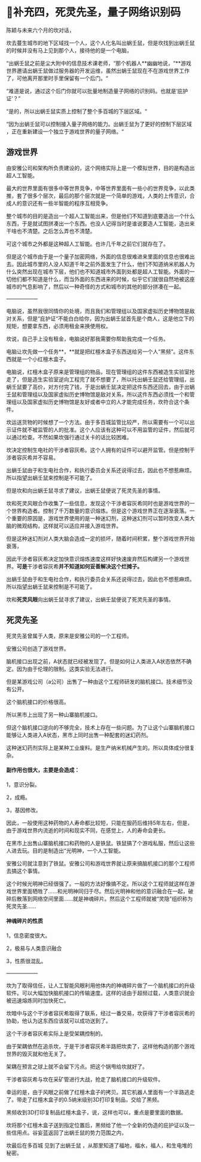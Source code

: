 # 🌟补充四，死灵先圣，量子网络识别码

陈颖与未来六个月的坎对话，

坎去蔓生城市的地下区域找一个人，这个人化名叫出蜗壬鼠，但是坎找到出蜗壬鼠的时候并没有马上见到那个人，接待他的是一个电脑，

“出蜗壬鼠之前是尘大附中的信息技术课老师，“那个机器人**幽幽地说，“**游戏世界邀请出蜗壬鼠做过服务器的开发运维，虽然出蜗壬鼠现在不在游戏世界工作了，可他离开那里时手里保留有一个后门。“

“难道是说，通过这个后门你就可以批量地制造量子网络的识别码。也就是‘庇护证‘？”

“是的，所以出蜗壬鼠实质上控制了整个多百城的下层区域。“

“因为出蜗壬鼠可以控制接入量子网络的能力。出蜗壬鼠为了更好的控制下层区域 ，正在重新建设一个独立于游戏世界的量子网络。“

## 游戏世界

由安雅公司和架构所负责建设的，这个网络实际上是一个模拟世界，目的是构造出超人工智能。

最大的世界里面有很多中等世界竞争，中等世界里面有一些小的世界竞争，以此类推，套了很多个层次，最后的那个层次就是一个简单的游戏，人类的上传意识，合成人的意识还有一些半智能的程序互相竞争。

整个城市的目的是造出一个超人工智能出来，但是他们不知道到底要造出一个什么东西，于是就试图拼凑出一个东西。也没人记得当时是谁说要造人工智能，造出来干啥也不清楚。之后怎么弄也不清楚。

可这个城市之外都是这种超人工智能。也许几千年之前它们就存在了。

但是这个城市由于是一个量子加密网络，外面的信息很难进来里面的信息也很难出去。因此城市里的人没人知道千年之前外面发生了什么，他们不知道纳米机器人为什么突然出现在城市下层，他们也不知道城市外面到处都是超人工智能。外面的一切他们都不知道是什么，而当外面的东西进来的时候，似乎它们就很自然地被这座城市的气息影响了，然后以一种奇怪的方式和城市的其他的部分拼凑在一起。

——————

电脑说，虽然我很同情你的处境，而且我们和管理组以及国家虚拟历史博物馆是敌对关系，但是“庇护证“不能白白给你，因为出蜗壬鼠首先是个商人，这是他立下的规矩，想要拿东西，必须用租金来换使用权。

坎说，自己手上没有租金，电脑说好那我需要你帮助我完成一个任务。

电脑让坎先做一个任务**，**就是把红檀木盒子东西送给另一个人“黑频”。这件东西就是一个小红檀木盒子。

电脑说，红檀木盒子原来是管理组的物品，现在管理组的这件东西被造生实验室抢走了，但是造生实验室逆向工程完了就不想要了，所以托出蜗壬鼠还给管理组，出蜗壬鼠要了高价，对方付完了钱，于是出蜗壬鼠决定把这件东西还回去，由于出蜗壬鼠和管理组以及国家虚拟历史博物馆是敌对关系，所以这件东西必须找一个和管理组以及国家虚拟历史博物馆是友好或者中立的人才能完成任务，坎符合这个条件。

坎运送货物的时候想了一个方法。由于多百城监管比较严，所以需要有一个可以出示证件就不被监管的人的批准。这个人应该有这种可以不用监管的证件，然后就可以通过检查。不然如果坎强行通过关卡的话比较困难。

坎决定控制生电社的干涉者容灰希。这个人拥有的证件可以避开监管。但是控制干涉者容灰希并不容易。

出蜗壬鼠由于和生电社合作，和执行委员会关系还说得过去，因此也不想惹麻烦。所以指望出蜗壬鼠来控制是不可能了。

但是坎和向出蜗壬鼠寻求了建议，出蜗壬鼠便说了死灵先圣的事情。

坎和死灵风眼合作收集了一些信息，发现这个干涉者容灰希同时也是游戏世界的一个世界构造者。控制了千万数量的意识熔炼。但是这个游戏世界正在逐渐衰落。一个重要的原因是，游戏世界使用的是一种迷幻剂，这种迷幻剂可以暂时改变人类大脑的微观结构，这样就可以适应并接入游戏世界。

但是这种迷幻剂对人类大脑会造成一定的损坏，随着时间积累，整个游戏世界开始衰落，

因此干涉者容灰希决定加快意识熔炼速度这样好快速废弃然后构建另一个游戏世界。**可是**干涉者容灰希**并不知道如何妥善解决这个烂摊子。**

出蜗壬鼠由于和生电社合作，和执行委员会关系还说得过去，因此也不想惹麻烦。所以指望出蜗壬鼠来控制是不可能了。

坎和**死灵风眼**向出蜗壬鼠寻求了建议，出蜗壬鼠便说了死灵先圣的事情。

## 死灵先圣

死灵先圣曾属于人类，原来是安雅公司的一个工程师。

安雅公司创造了游戏世界。

脑机接口出现之前，A状态就已经被发现了。但是如何让人类进入A状态依然不确定。因为由于伦理的限制。这类实验无法进行。

但是某游戏公司（a公司）出售了一种由这个工程师研发的脑机接口。技术细节没有公开。

这个脑机接口的价格很高。

所以黑市上出现了另一种山寨脑机接口。

但这个脑机接口逆向的不够完全，技术上存在一些问题。为了让这个山寨脑机接口能够让人类进入A状态，黑市上同时出售一种配套的迷幻药剂。

这种迷幻药剂实际上是某种工业废料。是生产纳米机械产生的。所以具体成分很复杂。

#### 副作用也很大，主要是会造成：

1，意识分裂。

2，成瘾。

3，基因修改。

因此，一般使用这种药物的人寿命都比较短，只能在服药后维持5年左右，但是，由于游戏世界内流逝的时间和现实不同，在感觉上，人的寿命会更长。

在黑市上出售山寨脑机接口和药物的人是铁鼠。铁鼠搞了个游戏私服，然后让这些人进去玩。目的是制造出“光明神，一个人工智能。

安雅公司就注意到了铁鼠。安雅公司和游戏世界就让原来搞脑机接口的那个工程师去搞这个事情。

这个时候光明神已经很强了。一般的方法好像搞不定。所以这个工程师就这样在游戏世界里面牺牲了……和光明神同归于尽。然后光明神和他的意识融合在一起，破碎后散落到网络空间里面……就是神魂碎片。然后这个工程师就被“灵隐”组织称为死灵先圣……

#### 神魂碎片的性质

1，信息密度很大。

2，极易与人类意识融合

3，性质很混乱。

——————

坎为了取得信任，让人工智能风眼利用他体内的神魂碎片做了一个脑机接口的升级软件。可以大幅加快脑机接口的传输速度。这样的话由于超频过载，人类意识就会被迅速熔炼同时加快死亡。

坎暗中与这个干涉者容灰希取得了联系，经过一番交易，坎获得了干涉者容灰希的协助，他认为这东西应该就可以成功送到了。

这个干涉者容灰希实际上是受架耦控制的。

由于架耦依然在追杀坎，于是干涉者容灰希半路把坎卖了，这样他构造的那个游戏世界的毁灭就和他无关了。

架耦在预言之球上就不会留下污点。把这个锅甩给坎就好了。

干涉者容灰希与坎在采矿管进行大战，抢走了脑机接口的升级软件。

幸运的是，由于风眼之前做了红檀木盒子的拷贝。其它机器人里面有一个半路逃走了。带走了红檀木盒子的0.5纳米级别3D打印复制品，交给了黑频。

黑频收到3D打印复制品红檀木盒子，说，这样也可以，重点是要里面的数据。

坎将那个红檀木盒子送到指定位置后，黑频给了他一个全新的伪造的庇护证以及一些信用点。谷妄蓝返回了出蜗壬鼠的势力范围之内，



坎最后在多百城 见到了出蜗壬鼠 ，从那里知道了福地，福水，福人，和生电堆的秘密。




